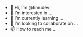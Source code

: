 - 👋 Hi, I’m @timudev
- 👀 I’m interested in ...
- 🌱 I’m currently learning ...
- 💞️ I’m looking to collaborate on ...
- 📫 How to reach me ...

<!---
timudev/timudev is a ✨ special ✨ repository because its `README.md` (this file) appears on your GitHub profile.
You can click the Preview link to take a look at your changes.
--->
